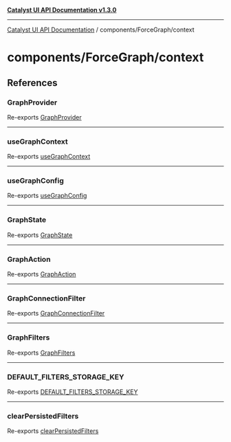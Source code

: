 [**Catalyst UI API Documentation v1.3.0**](../../../README.md)

---

[Catalyst UI API Documentation](../../../README.md) / components/ForceGraph/context

# components/ForceGraph/context

## References

### GraphProvider

Re-exports [GraphProvider](GraphContext/variables/GraphProvider.md)

---

### useGraphContext

Re-exports [useGraphContext](GraphContext/functions/useGraphContext.md)

---

### useGraphConfig

Re-exports [useGraphConfig](GraphContext/functions/useGraphConfig.md)

---

### GraphState

Re-exports [GraphState](state/interfaces/GraphState.md)

---

### GraphAction

Re-exports [GraphAction](actions/type-aliases/GraphAction.md)

---

### GraphConnectionFilter

Re-exports [GraphConnectionFilter](../types/filterTypes/type-aliases/GraphConnectionFilter.md)

---

### GraphFilters

Re-exports [GraphFilters](../types/filterTypes/interfaces/GraphFilters.md)

---

### DEFAULT_FILTERS_STORAGE_KEY

Re-exports [DEFAULT_FILTERS_STORAGE_KEY](state/variables/DEFAULT_FILTERS_STORAGE_KEY.md)

---

### clearPersistedFilters

Re-exports [clearPersistedFilters](state/functions/clearPersistedFilters.md)
